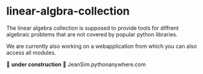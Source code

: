 # linear-algbra-collection
The linear algebra collection is supposed to provide tools for diffrent algebraic problems that are not covered by popular python libraries.

We are currently also working on a webapplication from which you can also access all modules.


🔧 **under construction** 🔧 
 JeanSim.pythonanywhere.com



